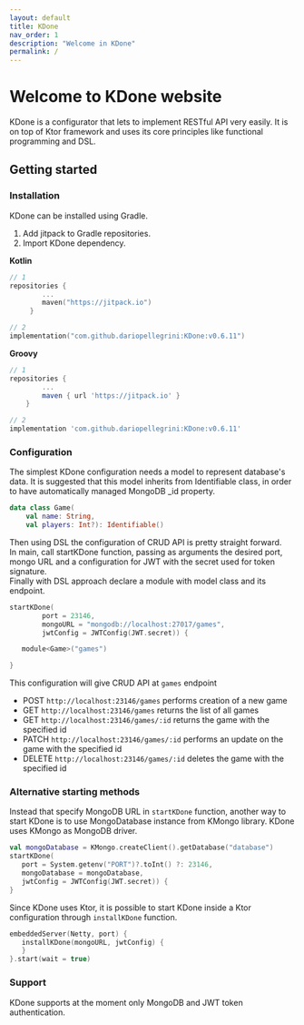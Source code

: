 ```yaml
---
layout: default
title: KDone
nav_order: 1
description: "Welcome in KDone"
permalink: /
---
```


# Welcome to KDone website
KDone is a configurator that lets to implement RESTful API very easily. It is on top of Ktor framework and uses its core principles like functional programming and DSL.

## Getting started
### Installation
KDone can be installed using Gradle.
1. Add jitpack to Gradle repositories.
2. Import KDone dependency.

**Kotlin**
```kotlin
// 1
repositories {
        ...
        maven("https://jitpack.io")
     }
```
```kotlin
// 2
implementation("com.github.dariopellegrini:KDone:v0.6.11")
```

**Groovy**
```groovy
// 1
repositories {
        ...
        maven { url 'https://jitpack.io' }
    }
```
```groovy
// 2
implementation 'com.github.dariopellegrini:KDone:v0.6.11'
```

### Configuration
 The simplest KDone configuration needs a model to represent database's data. It is suggested that this model inherits from Identifiable class, in order to have automatically managed MongoDB _id property.

```kotlin
data class Game(
    val name: String,
    val players: Int?): Identifiable()
```

Then using DSL the configuration of CRUD API is pretty straight forward.  
In main, call startKDone function, passing as arguments the desired port, mongo URL and a configuration for JWT with the secret used for token signature.  
Finally with DSL approach declare a module with model class and its endpoint.

```kotlin
startKDone(
        port = 23146,
        mongoURL = "mongodb://localhost:27017/games",
        jwtConfig = JWTConfig(JWT.secret)) {

   module<Game>("games")

}
```

This configuration will give CRUD API at `games` endpoint

- POST `http://localhost:23146/games` performs creation of a new game
- GET `http://localhost:23146/games` returns the list of all games
- GET `http://localhost:23146/games/:id` returns the game with the specified id
- PATCH `http://localhost:23146/games/:id` performs an update on the game with the specified id
- DELETE `http://localhost:23146/games/:id` deletes the game with the specified id

### Alternative starting methods
Instead that specify MongoDB URL in `startKDone` function, another way to start KDone is to use
MongoDatabase instance from KMongo library. KDone uses KMongo as MongoDB driver.
```kotlin
val mongoDatabase = KMongo.createClient().getDatabase("database")
startKDone(
   port = System.getenv("PORT")?.toInt() ?: 23146,
   mongoDatabase = mongoDatabase,
   jwtConfig = JWTConfig(JWT.secret)) {
}
```
Since KDone uses Ktor, it is possible to start KDone inside a Ktor configuration through `installKDone` function.
```kotlin
embeddedServer(Netty, port) {
   installKDone(mongoURL, jwtConfig) {
   }
}.start(wait = true)
```

### Support
KDone supports at the moment only MongoDB and JWT token authentication.
